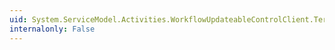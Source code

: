 ```yaml
---
uid: System.ServiceModel.Activities.WorkflowUpdateableControlClient.TerminateCompleted
internalonly: False
---
```

